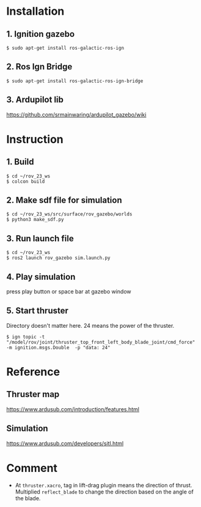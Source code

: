 # Installation

## 1. Ignition gazebo

```
$ sudo apt-get install ros-galactic-ros-ign
```

## 2. Ros Ign Bridge

```
$ sudo apt-get install ros-galactic-ros-ign-bridge
```

## 3. Ardupilot lib

https://github.com/srmainwaring/ardupilot_gazebo/wiki

# Instruction

## 1. Build

```
$ cd ~/rov_23_ws
$ colcon build
```

## 2. Make sdf file for simulation

```
$ cd ~/rov_23_ws/src/surface/rov_gazebo/worlds
$ python3 make_sdf.py
```

## 3. Run launch file

```
$ cd ~/rov_23_ws
$ ros2 launch rov_gazebo sim.launch.py
```

## 4. Play simulation

press play button or space bar at gazebo window

## 5. Start thruster

Directory doesn't matter here. 24 means the power of the thruster.

```
$ ign topic -t "/model/rov/joint/thruster_top_front_left_body_blade_joint/cmd_force" -m ignition.msgs.Double  -p "data: 24"
```

# Reference

## Thruster map

https://www.ardusub.com/introduction/features.html

## Simulation

https://www.ardusub.com/developers/sitl.html

# Comment

- At `thruster.xacro`, <cp> tag in lift-drag plugin means the direction of thrust. Multiplied `reflect_blade` to change the direction based on the angle of the blade.
